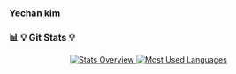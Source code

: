 ### Yechan kim

### 📊 💡 Git Stats 💡
<div align="center">
<a href='https://github.com/sunghj1118/github-stats-transparent'>
        
![Stats Overview](https://github-readme-stats.vercel.app/api?username=yechance7&hide_title=true&show_icons=true&include_all_commits=true&theme=nord&rank_icon=github)
![Most Used Languages](https://raw.githubusercontent.com/yechance7/github-stats-transparent/output/generated/languages.svg)
</a>
</div>
